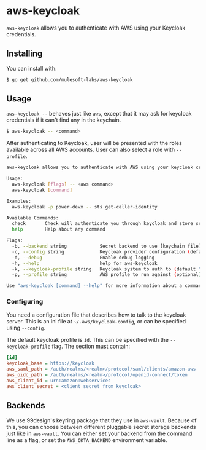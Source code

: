 # aws-keycloak

`aws-keycloak` allows you to authenticate with AWS using your Keycloak credentials.

## Installing

You can install with:

```bash
$ go get github.com/mulesoft-labs/aws-keycloak
```

## Usage

`aws-keycloak --` behaves just like `aws`, except that it may ask for keycloak credentials if it can't find any in the keychain.

```bash
$ aws-keycloak -- <command>
```

After authenticating to Keycloak, user will be presented with the roles available across all AWS accounts. User can also select a role with `--profile`.

```bash
aws-keycloak allows you to authenticate with AWS using your keycloak credentials

Usage:
  aws-keycloak [flags] -- <aws command>
  aws-keycloak [command]

Examples:
  aws-keycloak -p power-devx -- sts get-caller-identity

Available Commands:
  check       Check will authenticate you through keycloak and store session.
  help        Help about any command

Flags:
  -b, --backend string            Secret backend to use [keychain file]
  -c, --config string             Keycloak provider configuration (default "/.aws/keycloak-config")
  -d, --debug                     Enable debug logging
  -h, --help                      help for aws-keycloak
  -k, --keycloak-profile string   Keycloak system to auth to (default "id")
  -p, --profile string            AWS profile to run against (optional)

Use "aws-keycloak [command] --help" for more information about a command.
```

### Configuring

You need a configuration file that describes how to talk to the keycloak server. This is an ini file at `~/.aws/keycloak-config`, or can be specified using `--config`.

The default keycloak profile is `id`. This can be specified with the `--keycloak-profile` flag. The section must contain:
```ini
[id]
keycloak_base = https://keycloak
aws_saml_path = /auth/realms/<realm>/protocol/saml/clients/amazon-aws
aws_oidc_path = /auth/realms/<realm>/protocol/openid-connect/token
aws_client_id = urn:amazon:webservices
aws_client_secret = <client secret from keycloak>
```

## Backends

We use 99design's keyring package that they use in `aws-vault`.  Because of this, you can choose between different pluggable secret storage backends just like in `aws-vault`.  You can either set your backend from the command line as a flag, or set the `AWS_OKTA_BACKEND` environment variable.
